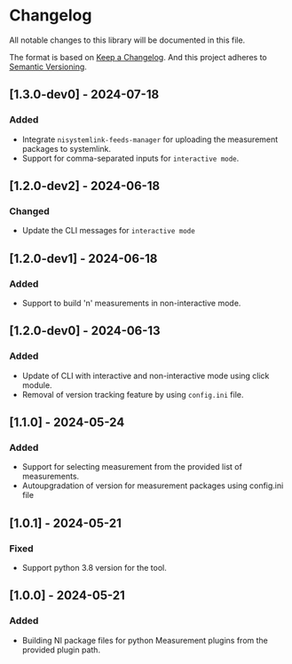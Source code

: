 # Changelog

All notable changes to this library will be documented in this file.

The format is based on [Keep a Changelog](http://keepachangelog.com/).
And this project adheres to [Semantic Versioning](https://semver.org/spec/v2.0.0.html).


## [1.3.0-dev0] - 2024-07-18

### Added

- Integrate `nisystemlink-feeds-manager` for uploading the measurement packages to systemlink.
- Support for comma-separated inputs for `interactive mode`.

## [1.2.0-dev2] - 2024-06-18

### Changed

- Update the CLI messages for `interactive mode`

## [1.2.0-dev1] - 2024-06-18

### Added

- Support to build 'n' measurements in non-interactive mode.

## [1.2.0-dev0] - 2024-06-13

### Added

- Update of CLI with interactive and non-interactive mode using click module.
- Removal of version tracking feature by using `config.ini` file.

## [1.1.0] - 2024-05-24

### Added

- Support for selecting measurement from the provided list of measurements.
- Autoupgradation of version for measurement packages using config.ini file

## [1.0.1] - 2024-05-21

### Fixed

- Support python 3.8 version for the tool.

## [1.0.0] - 2024-05-21

### Added

- Building NI package files for python Measurement plugins from the provided plugin path.
